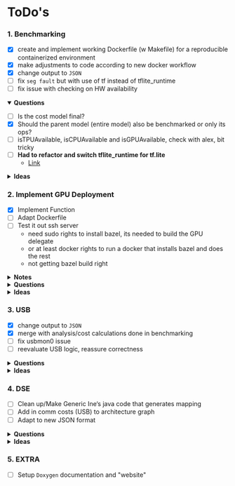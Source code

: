 # ToDo's

### 1. Benchmarking
* [X] create and implement working Dockerfile (w Makefile) for a reproducible containerized environment
* [X] make adjustments to code according to new docker workflow
* [X] change output to `JSON`
* [ ] fix `seg fault` but with use of tf instead of tflite_runtime
* [ ] fix issue with checking on HW availability

<details open>
<summary>
<b> Questions </b>
</summary>

- [ ] Is the cost model final?
- [X] Should the parent model (entire model) also be benchmarked or only its ops?
- [ ] isTPUAvailable, isCPUAvailable and isGPUAvailable, check with alex, bit tricky
- [ ] **Had to refactor and switch tflite_runtime for tf.lite**
  - [Link](https://github.com/ultralytics/yolov5/issues/5709)

</details>

<details closed>
<summary>
<b> Ideas </b>
</summary>

- [ ] suppress stdout of unnecessary commands like the conversion itself
- [ ] use requirements.txt instead pip install
</details>

### 2. Implement GPU Deployment
- [X] Implement Function
- [ ] Adapt Dockerfile
- [ ] Test it out ssh server
  - need sudo rights to install bazel, its needed to build the GPU delegate
  - or at least docker rights to run a docker that installs bazel and does the rest
  - not getting bazel build right

<details closed>
<summary>
<b> Notes </b>
</summary>

* Pro:
[1](https://github.com/tensorflow/tensorflow/issues/52155#issuecomment-931498450)
* Cons:
[1](https://www.tensorflow.org/lite/performance/delegates)
[2](https://github.com/tensorflow/tensorflow/issues/40706#issuecomment-648456999)
[3](https://github.com/tensorflow/tensorflow/issues/34536#issuecomment-565632906)
[4](https://github.com/tensorflow/tensorflow/issues/31377#issuecomment-519331496)
</details>

<details closed>
<summary>
<b> Questions </b>
</summary>
</details>

<details closed>
<summary>
<b> Ideas </b>
</summary>
</details>


### 3. USB
- [X] change output to `JSON`
- [X] merge with analysis/cost calculations done in benchmarking
- [ ] fix usbmon0 issue
- [ ] reevaluate USB logic, reassure correctness

<details closed>
<summary>
<b> Questions </b>
</summary>
</details>

<details closed>
<summary>
<b> Ideas </b>
</summary>
</details>

### 4. DSE
* [ ] Clean up/Make Generic Ine‘s java code that generates mapping
* [ ] Add in comm costs (USB) to architecture graph
* [ ] Adapt to new JSON format

<details closed>
<summary>
<b> Questions </b>
</summary>
</details>

<details closed>
<summary>
<b> Ideas </b>
</summary>
</details>

### 5. EXTRA
* [ ] Setup `Doxygen` documentation and "website"
